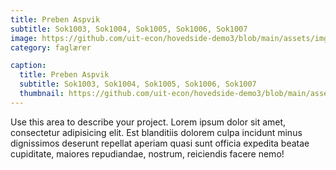 ```yaml
---
title: Preben Aspvik
subtitle: Sok1003, Sok1004, Sok1005, Sok1006, Sok1007
image: https://github.com/uit-econ/hovedside-demo3/blob/main/assets/img/writing.jpg?raw=true
category: faglærer

caption:
  title: Preben Aspvik
  subtitle: Sok1003, Sok1004, Sok1005, Sok1006, Sok1007
  thumbnail: https://github.com/uit-econ/hovedside-demo3/blob/main/assets/img/writing.jpg?raw=true
---
```

Use this area to describe your project. Lorem ipsum dolor sit amet, consectetur adipisicing elit. Est blanditiis dolorem culpa incidunt minus dignissimos deserunt repellat aperiam quasi sunt officia expedita beatae cupiditate, maiores repudiandae, nostrum, reiciendis facere nemo!


